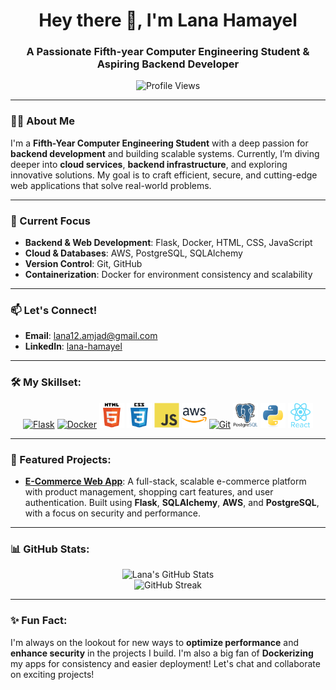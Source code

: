 <h1 align="center">Hey there 👋, I'm Lana Hamayel</h1>
<h3 align="center">A Passionate Fifth-year Computer Engineering Student & Aspiring Backend Developer</h3>

<p align="center">
  <img src="https://komarev.com/ghpvc/?username=lanaHamayel5&label=Profile%20views&color=0e75b6&style=flat" alt="Profile Views" />
</p>

---

### 👩‍💻 About Me

I'm a **Fifth-Year Computer Engineering Student** with a deep passion for **backend development** and building scalable systems. Currently, I’m diving deeper into **cloud services**, **backend infrastructure**, and exploring innovative solutions. My goal is to craft efficient, secure, and cutting-edge web applications that solve real-world problems.

---

### 🌱 Current Focus

- **Backend & Web Development**: Flask, Docker, HTML, CSS, JavaScript
- **Cloud & Databases**: AWS, PostgreSQL, SQLAlchemy
- **Version Control**: Git, GitHub
- **Containerization**: Docker for environment consistency and scalability

---

### 📫 Let's Connect!

- **Email**: [lana12.amjad@gmail.com](mailto:lana12.amjad@gmail.com)
- **LinkedIn**: [lana-hamayel](https://www.linkedin.com/in/lana-hamayel-a7b831280/)

---

### 🛠️ My Skillset:

<p align="center">
  <a href="https://flask.palletsprojects.com/" target="_blank"><img src="https://www.vectorlogo.zone/logos/pocoo_flask/pocoo_flask-icon.svg" alt="Flask" width="40" height="40"/></a>
  <a href="https://www.docker.com/" target="_blank"><img src="https://www.vectorlogo.zone/logos/docker/docker-icon.svg" alt="Docker" width="40" height="40"/></a>
  <a href="https://www.w3.org/html/" target="_blank"><img src="https://raw.githubusercontent.com/devicons/devicon/master/icons/html5/html5-original-wordmark.svg" alt="HTML" width="40" height="40"/></a>
  <a href="https://www.w3schools.com/css/" target="_blank"><img src="https://raw.githubusercontent.com/devicons/devicon/master/icons/css3/css3-original-wordmark.svg" alt="CSS" width="40" height="40"/></a>
  <a href="https://developer.mozilla.org/en-US/docs/Web/JavaScript" target="_blank"><img src="https://raw.githubusercontent.com/devicons/devicon/master/icons/javascript/javascript-original.svg" alt="JavaScript" width="40" height="40"/></a>
  <a href="https://aws.amazon.com/" target="_blank"><img src="https://raw.githubusercontent.com/devicons/devicon/master/icons/amazonwebservices/amazonwebservices-original-wordmark.svg" alt="AWS" width="40" height="40"/></a>
  <a href="https://git-scm.com/" target="_blank"><img src="https://www.vectorlogo.zone/logos/git-scm/git-scm-icon.svg" alt="Git" width="40" height="40"/></a>
  <a href="https://www.postgresql.org" target="_blank"><img src="https://raw.githubusercontent.com/devicons/devicon/master/icons/postgresql/postgresql-original-wordmark.svg" alt="PostgreSQL" width="40" height="40"/></a>
  <a href="https://www.python.org" target="_blank"><img src="https://raw.githubusercontent.com/devicons/devicon/master/icons/python/python-original.svg" alt="Python" width="40" height="40"/></a>
  <a href="https://reactjs.org/" target="_blank"><img src="https://raw.githubusercontent.com/devicons/devicon/master/icons/react/react-original-wordmark.svg" alt="React" width="40" height="40"/></a>
</p>

---

### 🚀 Featured Projects:

- **[E-Commerce Web App](https://github.com/lanaHamayel5/E-Commerce-Web-App)**: A full-stack, scalable e-commerce platform with product management, shopping cart features, and user authentication. Built using **Flask**, **SQLAlchemy**, **AWS**, and **PostgreSQL**, with a focus on security and performance.

---

### 📊 GitHub Stats:

<p align="center">
  <img src="https://github-readme-stats.vercel.app/api?username=lanaHamayel5&show_icons=true&theme=radical" alt="Lana's GitHub Stats" />
  <br />
  <img src="https://github-readme-streak-stats.herokuapp.com/?user=lanaHamayel5&theme=radical" alt="GitHub Streak" />
</p>

---

### ✨ Fun Fact:

I'm always on the lookout for new ways to **optimize performance** and **enhance security** in the projects I build. I'm also a big fan of **Dockerizing** my apps for consistency and easier deployment! Let's chat and collaborate on exciting projects!
